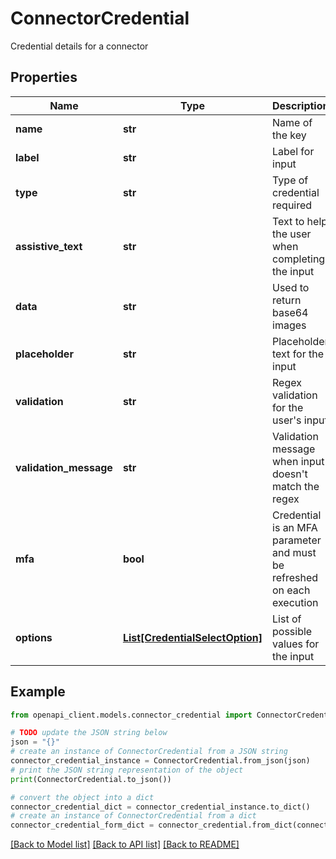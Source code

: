 # ConnectorCredential

Credential details for a connector

## Properties

Name | Type | Description | Notes
------------ | ------------- | ------------- | -------------
**name** | **str** | Name of the key | 
**label** | **str** | Label for input | 
**type** | **str** | Type of credential required | 
**assistive_text** | **str** | Text to help the user when completing the input | [optional] 
**data** | **str** | Used to return base64 images | [optional] 
**placeholder** | **str** | Placeholder text for the input | [optional] 
**validation** | **str** | Regex validation for the user&#39;s input | [optional] 
**validation_message** | **str** | Validation message when input doesn&#39;t match the regex | [optional] 
**mfa** | **bool** | Credential is an MFA parameter and must be refreshed on each execution | [optional] 
**options** | [**List[CredentialSelectOption]**](CredentialSelectOption.md) | List of possible values for the input | [optional] 

## Example

```python
from openapi_client.models.connector_credential import ConnectorCredential

# TODO update the JSON string below
json = "{}"
# create an instance of ConnectorCredential from a JSON string
connector_credential_instance = ConnectorCredential.from_json(json)
# print the JSON string representation of the object
print(ConnectorCredential.to_json())

# convert the object into a dict
connector_credential_dict = connector_credential_instance.to_dict()
# create an instance of ConnectorCredential from a dict
connector_credential_form_dict = connector_credential.from_dict(connector_credential_dict)
```
[[Back to Model list]](../README.md#documentation-for-models) [[Back to API list]](../README.md#documentation-for-api-endpoints) [[Back to README]](../README.md)


